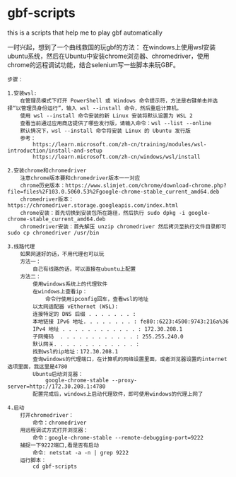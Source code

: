 # gbf-scripts
this is a scripts that help me to play gbf automatically

一时兴起，想到了一个曲线救国的玩gbf的方法：
    在windows上使用wsl安装ubuntu系统，然后在Ubuntu中安装chrome浏览器、chromedriver，使用chrome的远程调试功能，结合selenium写一些脚本来玩GBF。


    步骤：
   
    1.安装wsl:
        在管理员模式下打开 PowerShell 或 Windows 命令提示符，方法是右键单击并选择“以管理员身份运行”，输入 wsl --install 命令，然后重启计算机。
        使用 wsl --install 命令安装的新 Linux 安装将默认设置为 WSL 2
        查看当前通过应用商店提供了哪些发行版，请输入命令：wsl --list --online
        默认情况下，wsl --install 命令将安装 Linux 的 Ubuntu 发行版
        参考：
            https://learn.microsoft.com/zh-cn/training/modules/wsl-introduction/install-and-setup
            https://learn.microsoft.com/zh-cn/windows/wsl/install

    2.安装chrome和chromedriver
        注意chrome版本要和chromedriver版本一一对应
        chrome历史版本：https://www.slimjet.com/chrome/download-chrome.php?file=files%2F103.0.5060.53%2Fgoogle-chrome-stable_current_amd64.deb
        chromedriver版本：https://chromedriver.storage.googleapis.com/index.html
        chrome安装：首先切换到安装包所在路径，然后执行 sudo dpkg -i google-chrome-stable_current_amd64.deb
        chromedriver安装：首先解压 unzip chromedriver 然后拷贝至执行文件目录即可 sudo cp chromedriver /usr/bin

    3.线路代理
        如果网速好的话，不用代理也可以玩
        方法一：
            自己有线路的话，可以直接在ubuntu上配置
        方法二：
            使用windows系统上的代理软件
            在windows上查看ip：
                命令行使用ipconfig回车，查看wsl的地址
            以太网适配器 vEthernet (WSL):
            连接特定的 DNS 后缀 . . . . . . . :
            本地链接 IPv6 地址. . . . . . . . : fe80::6223:4500:9743:216a%36
            IPv4 地址 . . . . . . . . . . . . : 172.30.208.1
            子网掩码  . . . . . . . . . . . . : 255.255.240.0
            默认网关. . . . . . . . . . . . . :
            找到wsl的ip地址：172.30.208.1
            查询windows的代理端口，在计算机的网络设置里面，或者浏览器设置的internet选项里面，我这里是4780
            Ubuntu启动浏览器：
                google-chrome-stable --proxy-server=http://172.30.208.1:4780
            配置完成后，windows上启动代理软件，即可使用windows的代理上网了
            
    4.启动
        打开chromedriver：
            命令：chromedriver
        用远程调试方式打开浏览器：
            命令：google-chrome-stable --remote-debugging-port=9222
        捕捉一下9222端口,看是否有启动
            命令: netstat -a -n | grep 9222
        运行脚本：
            cd gbf-scripts
                




